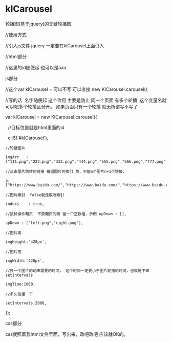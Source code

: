 # klCarousel
轮播图(基于jquery)的无缝轮播图


//使用方式

//引入js文件  jquery 一定要在klCarousel上面引入
<script src="jquery-1.8.3.min.js"></script>
<script src="klCarousel.js"></script>

//html部分

<div id="klCarousel"></div> //这里的id随便起 也可以是aaa

js部分

//这个var klCarousel = 可以不写 可以直接 new KlCarousel.carousel({ 

//写的话  名字随便起 这个作用 主要是防止 同一个页面 有多个轮播  这个变量名就可以吧多个轮播区分开。 如果页面只有一个轮播 就无所谓写不写了

var klCarousel = new KlCarousel.carousel({

    //目标位置就是html里面的id
    
    el:$('#klCarousel'),
    
    //轮播图片
    
    imgArr   : ["111.png","222.png","333.png","444.png","555.png","666.png","777.png"],
    
    //点击图片跳转的链接 根据图片的索引 放，不能n个图片n+1个链接，
    
    a:["https://www.baidu.com/","https://www.baidu.com/","https://www.baidu.com/","https://www.baidu.com/","https://www.baidu.com/","https://www.baidu.com/","https://www.baidu.com/"],
    
    //图片索引  false就是取消索引
    
    indexs    : true, 
    
    //鼠标操作翻页  不要翻页的画 留一个空数组，示例 upDown : [],
    
    upDown : ["left.png","right.png"],
    
    //图片高
    
    imgHeight:'420px',
    
    //图片宽
    
    imgWidth:'420px',
    
    //换一个图片的动画需要的时间， 这个时间一定要小于图片轮播的时间，也就是下面setIntervals
    
    imgTime:1000,
    
    //多久轮播一下
    
    setIntervals:2000,
    
});


css部分

css就照着我html文件里面，写出来，改吧改吧 应该就OK的。
